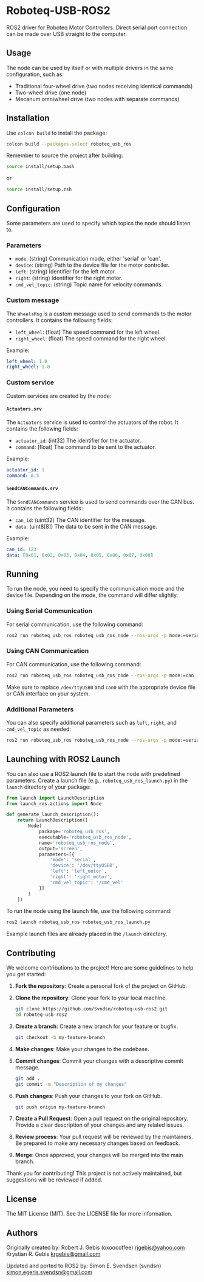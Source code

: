 # Roboteq-USB-ROS2
ROS2 driver for Roboteq Motor Controllers. Direct serial port connection can be made over USB straight to the computer.

## Usage
The node can be used by itself or with multiple drivers in the same configuration, such as:
- Traditional four-wheel drive (two nodes receiving identical commands)
- Two-wheel drive (one node)
- Mecanum omniwheel drive (two nodes with separate commands)

## Installation
Use `colcon build` to install the package:
```sh
colcon build --packages-select roboteq_usb_ros
```
Remember to source the project after building:
```sh
source install/setup.bash
```
or
```sh
source install/setup.zsh
```

## Configuration
Some parameters are used to specify which topics the node should listen to.
### Parameters
- `mode`: (string) Communication mode, either 'serial' or 'can'.
- `device`: (string) Path to the device file for the motor controller.
- `left`: (string) Identifier for the left motor.
- `right`: (string) Identifier for the right motor.
- `cmd_vel_topic`: (string) Topic name for velocity commands.

### Custom message
The `WheelsMsg` is a custom message used to send commands to the motor controllers. It contains the following fields:
- `left_wheel`: (float) The speed command for the left wheel.
- `right_wheel`: (float) The speed command for the right wheel.

Example:
```yaml
left_wheel: 1.0
right_wheel: 1.0
```
### Custom service
Custom services are created by the node:
#### `Actuators.srv`
The `Actuators` service is used to control the actuators of the robot. It contains the following fields:
- `actuator_id`: (int32) The identifier for the actuator.
- `command`: (float) The command to be sent to the actuator.

Example:
```yaml
actuator_id: 1
command: 0.5
```

#### `SendCANCommands.srv`
The `SendCANCommands` service is used to send commands over the CAN bus. It contains the following fields:
- `can_id`: (uint32) The CAN identifier for the message.
- `data`: (uint8[8]) The data to be sent in the CAN message.

Example:
```yaml
can_id: 123
data: [0x01, 0x02, 0x03, 0x04, 0x05, 0x06, 0x07, 0x08]
```

## Running
To run the node, you need to specify the communication mode and the device file. Depending on the mode, the command will differ slightly.

### Using Serial Communication
For serial communication, use the following command:
```sh
ros2 run roboteq_usb_ros roboteq_usb_ros_node --ros-args -p mode:=serial -p device:=/dev/ttyUSB0
```

### Using CAN Communication
For CAN communication, use the following command:
```sh
ros2 run roboteq_usb_ros roboteq_usb_ros_node --ros-args -p mode:=can -p device:=can0
```

Make sure to replace `/dev/ttyUSB0` and `can0` with the appropriate device file or CAN interface on your system.

### Additional Parameters
You can also specify additional parameters such as `left`, `right`, and `cmd_vel_topic` as needed:
```sh
ros2 run roboteq_usb_ros roboteq_usb_ros_node --ros-args -p mode:=serial -p device:=/dev/ttyUSB0 -p left:=left_motor -p right:=right_motor -p cmd_vel_topic:=/cmd_vel
```

## Launching with ROS2 Launch
You can also use a ROS2 launch file to start the node with predefined parameters. Create a launch file (e.g., `roboteq_usb_ros_launch.py`) in the `launch` directory of your package:

```python
from launch import LaunchDescription
from launch_ros.actions import Node

def generate_launch_description():
    return LaunchDescription([
        Node(
            package='roboteq_usb_ros',
            executable='roboteq_usb_ros_node',
            name='roboteq_usb_ros_node',
            output='screen',
            parameters=[{
                'mode': 'serial',
                'device': '/dev/ttyUSB0',
                'left': 'left_motor',
                'right': 'right_motor',
                'cmd_vel_topic': '/cmd_vel'
            }]
        )
    ])
```

To run the node using the launch file, use the following command:
```sh
ros2 launch roboteq_usb_ros roboteq_usb_ros_launch.py
```
Example launch files are already placed in the `/launch` directory.

## Contributing

We welcome contributions to the project! Here are some guidelines to help you get started:

1. **Fork the repository**: Create a personal fork of the project on GitHub.

2. **Clone the repository**: Clone your fork to your local machine.
    ```sh
    git clone https://github.com/Svndsn/roboteq-usb-ros2.git
    cd roboteq-usb-ros2
    ```

3. **Create a branch**: Create a new branch for your feature or bugfix.
    ```sh
    git checkout -b my-feature-branch
    ```

4. **Make changes**: Make your changes to the codebase.

5. **Commit changes**: Commit your changes with a descriptive commit message.
    ```sh
    git add .
    git commit -m "Description of my changes"
    ```

6. **Push changes**: Push your changes to your fork on GitHub.
    ```sh
    git push origin my-feature-branch
    ```

7. **Create a Pull Request**: Open a pull request on the original repository. Provide a clear description of your changes and any related issues.

8. **Review process**: Your pull request will be reviewed by the maintainers. Be prepared to make any necessary changes based on feedback.

9. **Merge**: Once approved, your changes will be merged into the main branch.

Thank you for contributing! This project is not actively maintained, but suggestions will be reviewed if added.

## License
The MIT License (MIT). See the LICENSE file for more information.

## Authors
Originally created by:
Robert J. Gebis (oxoocoffee) <rjgebis@yahoo.com>
Krystian R. Gebis <krgebis@gmail.com>

Updated and ported to ROS2 by:
Simon E. Svendsen (svndsn) <simon.egeris.svendsn@gmail.com>